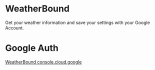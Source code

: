 # WeatherBound

Get your weather information and save your settings with your Google Account.

# Google Auth

[WeatherBound console.cloud.google](https://console.cloud.google.com/welcome?project=weatherbound)

